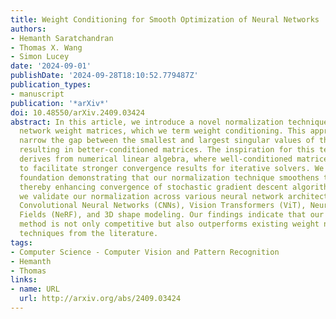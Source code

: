 ```yaml
---
title: Weight Conditioning for Smooth Optimization of Neural Networks
authors:
- Hemanth Saratchandran
- Thomas X. Wang
- Simon Lucey
date: '2024-09-01'
publishDate: '2024-09-28T18:10:52.779487Z'
publication_types:
- manuscript
publication: '*arXiv*'
doi: 10.48550/arXiv.2409.03424
abstract: In this article, we introduce a novel normalization technique for neural
  network weight matrices, which we term weight conditioning. This approach aims to
  narrow the gap between the smallest and largest singular values of the weight matrices,
  resulting in better-conditioned matrices. The inspiration for this technique partially
  derives from numerical linear algebra, where well-conditioned matrices are known
  to facilitate stronger convergence results for iterative solvers. We provide a theoretical
  foundation demonstrating that our normalization technique smoothens the loss landscape,
  thereby enhancing convergence of stochastic gradient descent algorithms. Empirically,
  we validate our normalization across various neural network architectures, including
  Convolutional Neural Networks (CNNs), Vision Transformers (ViT), Neural Radiance
  Fields (NeRF), and 3D shape modeling. Our findings indicate that our normalization
  method is not only competitive but also outperforms existing weight normalization
  techniques from the literature.
tags:
- Computer Science - Computer Vision and Pattern Recognition
- Hemanth
- Thomas
links:
- name: URL
  url: http://arxiv.org/abs/2409.03424
---
```


